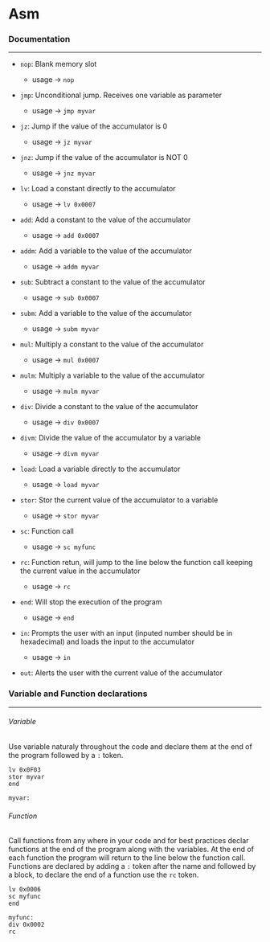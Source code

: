 # Asm

### Documentation
---
  * `nop`: Blank memory slot
      * usage → `nop`

  * `jmp`: Unconditional jump. Receives one variable as parameter
      * usage → `jmp myvar`

  * `jz`: Jump if the value of the accumulator is 0
    * usage → `jz myvar`

  * `jnz`: Jump if the value of the accumulator is NOT 0
    * usage → `jnz myvar`

  * `lv`: Load a constant directly to the accumulator
    * usage → `lv 0x0007`

  * `add`: Add a constant to the value of the accumulator
    * usage → `add 0x0007`

  * `addm`: Add a variable to the value of the accumulator
    * usage → `addm myvar`

  * `sub`: Subtract a constant to the value of the accumulator
    * usage → `sub 0x0007`

  * `subm`: Add a variable to the value of the accumulator
    * usage → `subm myvar`

  * `mul`: Multiply a constant to the value of the accumulator
    * usage → `mul 0x0007`

  * `mulm`: Multiply a variable to the value of the accumulator
    * usage → `mulm myvar`

  * `div`: Divide a constant to the value of the accumulator
    * usage → `div 0x0007`

  * `divm`: Divide the value of the accumulator by a variable
    * usage → `divm myvar`

  * `load`: Load a variable directly to the accumulator
    * usage → `load myvar`

  * `stor`: Stor the current value of the accumulator to a variable
    * usage → `stor myvar`

  * `sc`: Function call
      * usage → `sc myfunc`

  * `rc`: Function retun, will jump to the line below the function call keeping the current value in the accumulator
      * usage → `rc`

  * `end`: Will stop the execution of the program
    * usage → `end`

  * `in`: Prompts the user with an input (inputed number should be in hexadecimal) and loads the input to the accumulator
      * usage → `in`

  * `out`: Alerts the user with the current value of the accumulator 

### Variable and Function declarations
---
###### Variable
Use variable naturaly throughout the code and declare them at the end of the program followed by a `:` token.

```
lv 0x0F03
stor myvar
end

myvar:
```

###### Function
Call functions from any where in your code and for best practices declar functions at the end of the program along with the variables. At the end of each function the program will return to the line below the function call. Functions are declared by adding a `:` token after the name and followed by a block, to declare the end of a function use the `rc` token.

```
lv 0x0006
sc myfunc
end

myfunc:
div 0x0002
rc
```